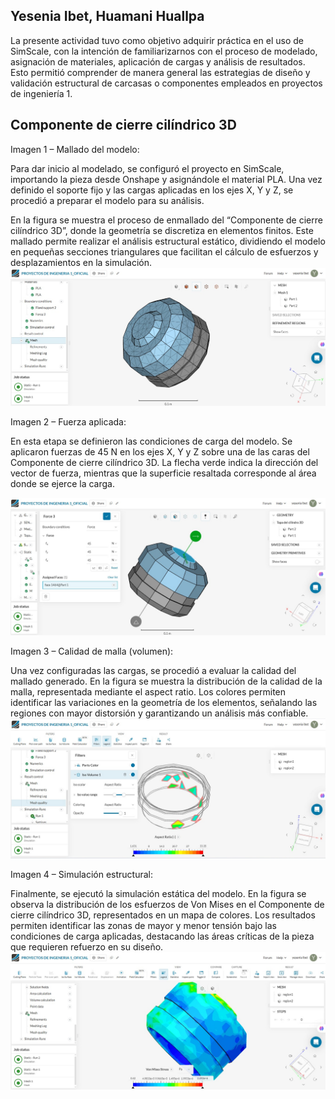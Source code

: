 ## Yesenia Ibet, Huamani Huallpa

La presente actividad tuvo como objetivo adquirir práctica en el uso de SimScale, con la intención de familiarizarnos con el proceso de modelado, asignación de materiales, aplicación de cargas y análisis de resultados. Esto permitió comprender de manera general las estrategias de diseño y validación estructural de carcasas o componentes empleados en proyectos de ingeniería 1.


## Componente de cierre cilíndrico 3D

 Imagen 1 – Mallado del modelo: 

Para dar inicio al modelado, se configuró el proyecto en SimScale, importando la pieza desde Onshape y asignándole el material PLA. Una vez definido el soporte fijo y las cargas aplicadas en los ejes X, Y y Z, se procedió a preparar el modelo para su análisis.

En la figura se muestra el proceso de enmallado del “Componente de cierre cilíndrico 3D”, donde la geometría se discretiza en elementos finitos. Este mallado permite realizar el análisis estructural estático, dividiendo el modelo en pequeñas secciones triangulares que facilitan el cálculo de esfuerzos y desplazamientos en la simulación.
![Yesenial](/Imagenes/Ibet3.png) 


Imagen 2 – Fuerza aplicada:

En esta etapa se definieron las condiciones de carga del modelo. Se aplicaron fuerzas de 45 N en los ejes X, Y y Z sobre una de las caras del Componente de cierre cilíndrico 3D. La flecha verde indica la dirección del vector de fuerza, mientras que la superficie resaltada corresponde al área donde se ejerce la carga.

![Yesenial](/Imagenes/Ibet2.png)

Imagen 3 – Calidad de malla (volumen):

Una vez configuradas las cargas, se procedió a evaluar la calidad del mallado generado. En la figura se muestra la distribución de la calidad de la malla, representada mediante el aspect ratio. Los colores permiten identificar las variaciones en la geometría de los elementos, señalando las regiones con mayor distorsión y garantizando un análisis más confiable.
![Yesenial](/Imagenes/Ibet1.png)


 Imagen 4 – Simulación estructural:
 
Finalmente, se ejecutó la simulación estática del modelo. En la figura se observa la distribución de los esfuerzos de Von Mises en el Componente de cierre cilíndrico 3D, representados en un mapa de colores. Los resultados permiten identificar las zonas de mayor y menor tensión bajo las condiciones de carga aplicadas, destacando las áreas críticas de la pieza que requieren refuerzo en su diseño.
![Yesenial](/Imagenes/Ibet4.png) 

